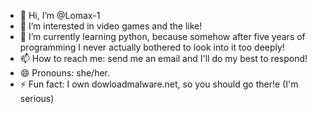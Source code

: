 - 👋 Hi, I’m @Lomax-1
- 👀 I’m interested in video games and the like!
- 🌱 I’m currently learning python, because somehow after five years of programming I never actually bothered to look into it too deeply! 
- 📫 How to reach me: send me an email and I'll do my best to respond!
- 😄 Pronouns: she/her.
- ⚡ Fun fact: I own dowloadmalware.net, so you should go ther!e (I'm serious)

<!---
Lomax-1/Lomax-1 is a ✨ special ✨ repository because its `README.md` (this file) appears on your GitHub profile.
You can click the Preview link to take a look at your changes.
--->
